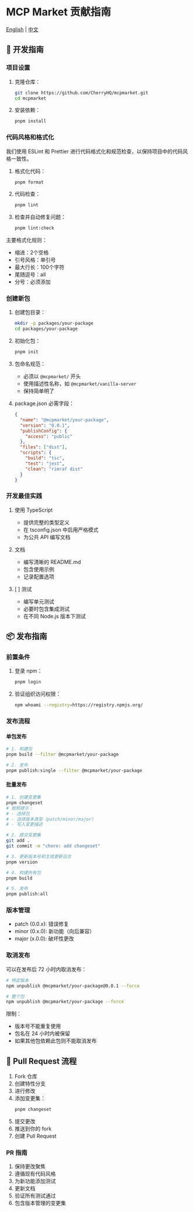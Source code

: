 # MCP Market 贡献指南

[English](CONTRIBUTING.md) | [中文](CONTRIBUTING.zh-CN.md)

## 🔧 开发指南

### 项目设置

1. 克隆仓库：

   ```bash
   git clone https://github.com/CherryHQ/mcpmarket.git
   cd mcpmarket
   ```

2. 安装依赖：
   ```bash
   pnpm install
   ```

### 代码风格和格式化

我们使用 ESLint 和 Prettier 进行代码格式化和规范检查，以保持项目中的代码风格一致性。

1. 格式化代码：

   ```bash
   pnpm format
   ```

2. 代码检查：

   ```bash
   pnpm lint
   ```

3. 检查并自动修复问题：
   ```bash
   pnpm lint:check
   ```

主要格式化规则：

- 缩进：2个空格
- 引号风格：单引号
- 最大行长：100个字符
- 尾随逗号：all
- 分号：必须添加

### 创建新包

1. 创建包目录：

   ```bash
   mkdir -p packages/your-package
   cd packages/your-package
   ```

2. 初始化包：

   ```bash
   pnpm init
   ```

3. 包命名规范：

   - 必须以 `@mcpmarket/` 开头
   - 使用描述性名称，如 `@mcpmarket/vanilla-server`
   - 保持简单明了

4. package.json 必需字段：
   ```json
   {
     "name": "@mcpmarket/your-package",
     "version": "0.0.1",
     "publishConfig": {
       "access": "public"
     },
     "files": ["dist"],
     "scripts": {
       "build": "tsc",
       "test": "jest",
       "clean": "rimraf dist"
     }
   }
   ```

### 开发最佳实践

1. 使用 TypeScript

   - 提供完整的类型定义
   - 在 tsconfig.json 中启用严格模式
   - 为公共 API 编写文档

2. 文档

   - 编写清晰的 README.md
   - 包含使用示例
   - 记录配置选项

3. [ ] 测试
   - 编写单元测试
   - 必要时包含集成测试
   - 在不同 Node.js 版本下测试

## 📦 发布指南

### 前置条件

1. 登录 npm：

   ```bash
   pnpm login
   ```

2. 验证组织访问权限：
   ```bash
   npm whoami --registry=https://registry.npmjs.org/
   ```

### 发布流程

#### 单包发布

```bash
# 1. 构建包
pnpm build --filter @mcpmarket/your-package

# 2. 发布
pnpm publish:single --filter @mcpmarket/your-package
```

#### 批量发布

```bash
# 1. 创建变更集
pnpm changeset
# 按照提示：
# - 选择包
# - 选择版本类型（patch/minor/major）
# - 写入变更描述

# 2. 提交变更集
git add .
git commit -m "chore: add changeset"

# 3. 更新版本号和生成更新日志
pnpm version

# 4. 构建所有包
pnpm build

# 5. 发布
pnpm publish:all
```

### 版本管理

- patch (0.0.x): 错误修复
- minor (0.x.0): 新功能（向后兼容）
- major (x.0.0): 破坏性更改

### 取消发布

可以在发布后 72 小时内取消发布：

```bash
# 特定版本
npm unpublish @mcpmarket/your-package@0.0.1 --force

# 整个包
npm unpublish @mcpmarket/your-package --force
```

限制：

- 版本号不能重复使用
- 包名在 24 小时内被保留
- 如果其他包依赖此包则不能取消发布

## 🤝 Pull Request 流程

1. Fork 仓库
2. 创建特性分支
3. 进行修改
4. 添加变更集：
   ```bash
   pnpm changeset
   ```
5. 提交更改
6. 推送到你的 fork
7. 创建 Pull Request

### PR 指南

1. 保持更改聚焦
2. 遵循现有代码风格
3. 为新功能添加测试
4. 更新文档
5. 验证所有测试通过
6. 包含版本管理的变更集
